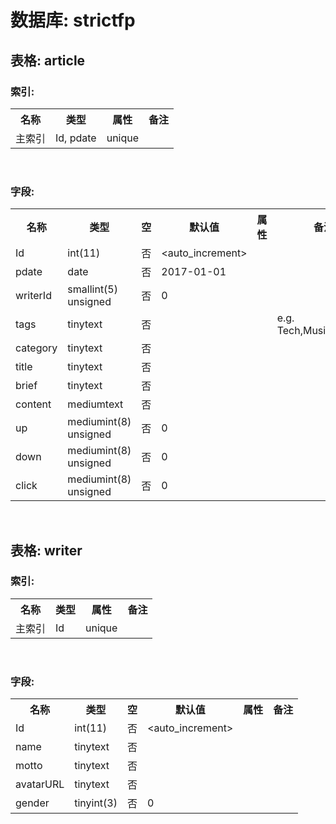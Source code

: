 <body>
<h1 class="DatabaseTitle">数据库: strictfp</h1>
<h2>表格: article</h2>
<h3>索引:</h3>
<table border="0" cellspacing="0" summary="article" class="TableObject">
	<tr class="TableHeader StructureHeader"><th>名称</th><th>类型</th><th>属性</th><th>备注</th></tr>
	<tr class="Structure"><td  class="PrimaryKey">主索引</td><td>Id, pdate</td><td>unique</td><td></td></tr>
</table><br>
<h3>字段:</h3>
<table border="0" cellspacing="0" summary="article" class="TableObject">
	<tr class="TableHeader StructureHeader"><th>名称</th><th>类型</th><th>空</th><th>默认值</th><th>属性</th><th>备注</th></tr>
	<tr class="Structure"><td class="PrimaryKey">Id</td><td>int(11)</td><td>否</td><td>&lt;auto_increment&gt;</td><td>&nbsp;</td><td>&nbsp;</td>	</tr>
	<tr class="Structure"><td class="PrimaryKey">pdate</td><td>date</td><td>否</td><td>2017-01-01</td><td>&nbsp;</td><td>&nbsp;</td>	</tr>
	<tr class="Structure"><td>writerId</td><td>smallint(5) unsigned</td><td>否</td><td>0</td><td>&nbsp;</td><td>&nbsp;</td>	</tr>
	<tr class="Structure"><td>tags</td><td>tinytext</td><td>否</td><td>&nbsp;</td><td>&nbsp;</td><td>e.g. Tech,Music,Startalk</td>	</tr>
	<tr class="Structure"><td>category</td><td>tinytext</td><td>否</td><td>&nbsp;</td><td>&nbsp;</td><td>&nbsp;</td>	</tr>
	<tr class="Structure"><td>title</td><td>tinytext</td><td>否</td><td>&nbsp;</td><td>&nbsp;</td><td>&nbsp;</td>	</tr>
	<tr class="Structure"><td>brief</td><td>tinytext</td><td>否</td><td>&nbsp;</td><td>&nbsp;</td><td>&nbsp;</td>	</tr>
	<tr class="Structure"><td>content</td><td>mediumtext</td><td>否</td><td>&nbsp;</td><td>&nbsp;</td><td>&nbsp;</td>	</tr>
	<tr class="Structure"><td>up</td><td>mediumint(8) unsigned</td><td>否</td><td>0</td><td>&nbsp;</td><td>&nbsp;</td>	</tr>
	<tr class="Structure"><td>down</td><td>mediumint(8) unsigned</td><td>否</td><td>0</td><td>&nbsp;</td><td>&nbsp;</td>	</tr>
	<tr class="Structure"><td>click</td><td>mediumint(8) unsigned</td><td>否</td><td>0</td><td>&nbsp;</td><td>&nbsp;</td>	</tr>
</table><br>
<h2>表格: writer</h2>
<h3>索引:</h3>
<table border="0" cellspacing="0" summary="writer" class="TableObject">
	<tr class="TableHeader StructureHeader"><th>名称</th><th>类型</th><th>属性</th><th>备注</th></tr>
	<tr class="Structure"><td  class="PrimaryKey">主索引</td><td>Id</td><td>unique</td><td></td></tr>
</table><br>
<h3>字段:</h3>
<table border="0" cellspacing="0" summary="writer" class="TableObject">
	<tr class="TableHeader StructureHeader"><th>名称</th><th>类型</th><th>空</th><th>默认值</th><th>属性</th><th>备注</th></tr>
	<tr class="Structure"><td class="PrimaryKey">Id</td><td>int(11)</td><td>否</td><td>&lt;auto_increment&gt;</td><td>&nbsp;</td><td>&nbsp;</td>	</tr>
	<tr class="Structure"><td>name</td><td>tinytext</td><td>否</td><td>&nbsp;</td><td>&nbsp;</td><td>&nbsp;</td>	</tr>
	<tr class="Structure"><td>motto</td><td>tinytext</td><td>否</td><td>&nbsp;</td><td>&nbsp;</td><td>&nbsp;</td>	</tr>
	<tr class="Structure"><td>avatarURL</td><td>tinytext</td><td>否</td><td>&nbsp;</td><td>&nbsp;</td><td>&nbsp;</td>	</tr>
	<tr class="Structure"><td>gender</td><td>tinyint(3)</td><td>否</td><td>0</td><td>&nbsp;</td><td>&nbsp;</td>	</tr>
</table><br>
</body>
</html>